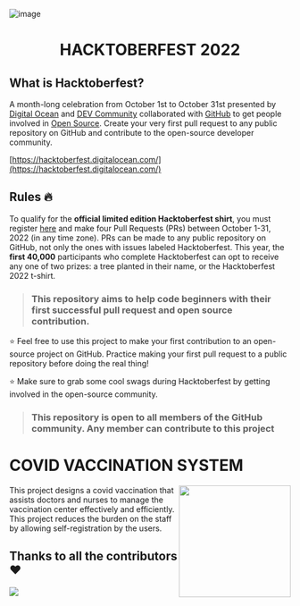 ![image](https://user-images.githubusercontent.com/70385488/192114009-0830321a-d227-4a4d-8411-6c03b54d7ce6.png)
<div align ="center">
  
 # HACKTOBERFEST 2022 
  
</div>

## What is Hacktoberfest?
A month-long celebration from October 1st to October 31st presented by [Digital Ocean](https://hacktoberfest.digitalocean.com/) and [DEV Community](https://dev.to/) collaborated with [GitHub](https://github.com/blog/2433-celebrate-open-source-this-october-with-hacktoberfest) to get people involved in [Open Source](https://github.com/open-source). Create your very first pull request to any public repository on GitHub and contribute to the open-source developer community.

[https://hacktoberfest.digitalocean.com/](https://hacktoberfest.digitalocean.com/)

## Rules :fire:
To qualify for the __official limited edition Hacktoberfest shirt__, you must register [here](https://hacktoberfest.digitalocean.com/) and make four Pull Requests (PRs) between October 1-31, 2022 (in any time zone). PRs can be made to any public repository on GitHub, not only the ones with issues labeled Hacktoberfest. This year, the __first 40,000__ participants who complete Hacktoberfest can opt to receive any one of two prizes: a tree planted in their name, or the Hacktoberfest 2022 t-shirt.

> ### This repository aims to help code beginners with their first successful pull request and open source contribution.

:star: Feel free to use this project to make your first contribution to an open-source project on GitHub. Practice making your first pull request to a public repository before doing the real thing!

:star: Make sure to grab some cool swags during Hacktoberfest by getting involved in the open-source community.

> ### This repository is open to all members of the GitHub community. Any member can contribute to this project<br>

# COVID VACCINATION SYSTEM
<img align="right" src = "https://media4.giphy.com/media/FeLEJpblenW1kwu7Zn/giphy.gif?cid=ecf05e47h1jsg792f0c4d6ej9lp6g7xd8ez9hdc0x07040e3&rid=giphy.gif&ct=g" width="200" height="200" />
This project designs a covid vaccination that assists doctors and nurses to manage the vaccination center effectively and efficiently. This project reduces the burden on the staff by allowing self-registration by the users.

## Thanks to all the contributors ❤️
<a href = "https://github.com/shazinabbas/Sports-Entry-System/graphs/contributors">
  <img src = "https://contrib.rocks/image?repo=shazinabbas/Sports-Entry-System"/>
</a>

